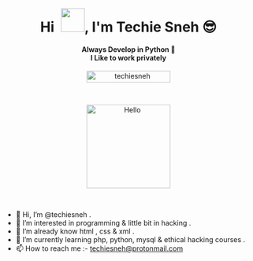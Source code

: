 <!-- Copyrights Techie Sneh 
     feel free to fork this -->

<h1 align="center">Hi  &nbsp;<a href="http://techiesneh.epizy.com"><img src="https://raw.githubusercontent.com/avipatilpro/avipatilpro/master/Hi.gif" width="48px"></a>, I'm Techie Sneh 😎</h1>

<h4 align="center">Always Develop in Python 🐍 <br> I Like to work privately</h4>


<p align="center"> <a href="https://github.com/techiesneh/"><img width="170px" height="24" src="https://komarev.com/ghpvc/?username=techiesneh&label=PROFILE%20VISITORS&color=blueviolet&style=flat-square" alt="techiesneh" /></a> </p><br>

<p align="center"><a href="https://avipatilweb.ml/"><img src="https://sdk.bitmoji.com/render/panel/7ff431c5-0042-4ded-81e5-a5514a9e677a-73722fee-603d-4ad6-a574-ee66da7461b3-v1.png?transparent=1&palette=1" alt="Hello" width="170" height="170"/></a></p><br>


- 👋 Hi, I’m @techiesneh .
- 👀 I’m interested in programming & little bit in hacking .
- 🌱 I’m already know html , css & xml . 
- 🌱 I’m currently learning php, python, mysql & ethical hacking courses .
- 📫 How to reach me :- techiesneh@protonmail.com 

<!---
techiesneh/techiesneh is a ✨ special ✨ repository because its `README.md` (this file) appears on your GitHub profile.
You can click the Preview link to take a look at your changes.
--->
